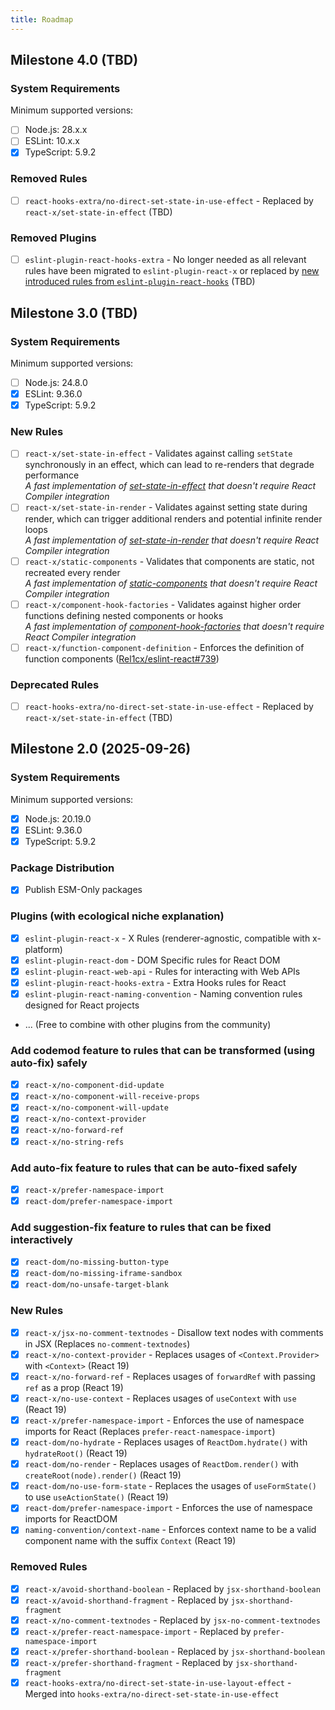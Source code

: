 ```yaml
---
title: Roadmap
---
```


## Milestone 4.0 (TBD)

### System Requirements

Minimum supported versions:

- [ ] Node.js: 28.x.x
- [ ] ESLint: 10.x.x
- [x] TypeScript: 5.9.2

### Removed Rules

- [ ] `react-hooks-extra/no-direct-set-state-in-use-effect` - Replaced by `react-x/set-state-in-effect` (TBD)

### Removed Plugins

- [ ] `eslint-plugin-react-hooks-extra` - No longer needed as all relevant rules have been migrated to `eslint-plugin-react-x` or replaced by [new introduced rules from `eslint-plugin-react-hooks`](https://react.dev/reference/eslint-plugin-react-hooks) (TBD)

## Milestone 3.0 (TBD)

### System Requirements

Minimum supported versions:

- [ ] Node.js: 24.8.0
- [x] ESLint: 9.36.0
- [x] TypeScript: 5.9.2

### New Rules

- [ ] `react-x/set-state-in-effect` - Validates against calling `setState` synchronously in an effect, which can lead to re-renders that degrade performance\
      _A fast implementation of [set-state-in-effect](https://react.dev/reference/eslint-plugin-react-hooks/lints/set-state-in-effect) that doesn't require React Compiler integration_
- [ ] `react-x/set-state-in-render` - Validates against setting state during render, which can trigger additional renders and potential infinite render loops\
      _A fast implementation of [set-state-in-render](https://react.dev/reference/eslint-plugin-react-hooks/lints/set-state-in-render) that doesn't require React Compiler integration_
- [ ] `react-x/static-components` - Validates that components are static, not recreated every render\
      _A fast implementation of [static-components](https://react.dev/reference/eslint-plugin-react-hooks/lints/static-components) that doesn't require React Compiler integration_
- [ ] `react-x/component-hook-factories` - Validates against higher order functions defining nested components or hooks\
      _A fast implementation of [component-hook-factories](https://react.dev/reference/eslint-plugin-react-hooks/lints/component-hook-factories) that doesn't require React Compiler integration_
- [ ] `react-x/function-component-definition` - Enforces the definition of function components ([Rel1cx/eslint-react#739](https://github.com/Rel1cx/eslint-react/issues/739))

### Deprecated Rules

- [ ] `react-hooks-extra/no-direct-set-state-in-use-effect` - Replaced by `react-x/set-state-in-effect` (TBD)

## Milestone 2.0 (2025-09-26)

### System Requirements

Minimum supported versions:

- [x] Node.js: 20.19.0
- [x] ESLint: 9.36.0
- [x] TypeScript: 5.9.2

### Package Distribution

- [x] Publish ESM-Only packages

### Plugins (with ecological niche explanation)

- [x] `eslint-plugin-react-x` - X Rules (renderer-agnostic, compatible with x-platform)
- [x] `eslint-plugin-react-dom` - DOM Specific rules for React DOM
- [x] `eslint-plugin-react-web-api` - Rules for interacting with Web APIs
- [x] `eslint-plugin-react-hooks-extra` - Extra Hooks rules for React
- [x] `eslint-plugin-react-naming-convention` - Naming convention rules designed for React projects
- ... (Free to combine with other plugins from the community)

### Add codemod feature to rules that can be transformed (using auto-fix) safely

- [x] `react-x/no-component-did-update`
- [x] `react-x/no-component-will-receive-props`
- [x] `react-x/no-component-will-update`
- [x] `react-x/no-context-provider`
- [x] `react-x/no-forward-ref`
- [x] `react-x/no-string-refs`

### Add auto-fix feature to rules that can be auto-fixed safely

- [x] `react-x/prefer-namespace-import`
- [x] `react-dom/prefer-namespace-import`

### Add suggestion-fix feature to rules that can be fixed interactively

- [x] `react-dom/no-missing-button-type`
- [x] `react-dom/no-missing-iframe-sandbox`
- [x] `react-dom/no-unsafe-target-blank`

### New Rules

- [x] `react-x/jsx-no-comment-textnodes` - Disallow text nodes with comments in JSX (Replaces `no-comment-textnodes`)
- [x] `react-x/no-context-provider` - Replaces usages of `<Context.Provider>` with `<Context>` (React 19)
- [x] `react-x/no-forward-ref` - Replaces usages of `forwardRef` with passing `ref` as a prop (React 19)
- [x] `react-x/no-use-context` - Replaces usages of `useContext` with `use` (React 19)
- [x] `react-x/prefer-namespace-import` - Enforces the use of namespace imports for React (Replaces `prefer-react-namespace-import`)
- [x] `react-dom/no-hydrate` - Replaces usages of `ReactDom.hydrate()` with `hydrateRoot()` (React 19)
- [x] `react-dom/no-render` - Replaces usages of `ReactDom.render()` with `createRoot(node).render()` (React 19)
- [x] `react-dom/no-use-form-state` - Replaces the usages of `useFormState()` to use `useActionState()` (React 19)
- [x] `react-dom/prefer-namespace-import` - Enforces the use of namespace imports for ReactDOM
- [x] `naming-convention/context-name` - Enforces context name to be a valid component name with the suffix `Context` (React 19)

### Removed Rules

- [x] `react-x/avoid-shorthand-boolean` - Replaced by `jsx-shorthand-boolean`
- [x] `react-x/avoid-shorthand-fragment` - Replaced by `jsx-shorthand-fragment`
- [x] `react-x/no-comment-textnodes` - Replaced by `jsx-no-comment-textnodes`
- [x] `react-x/prefer-react-namespace-import` - Replaced by `prefer-namespace-import`
- [x] `react-x/prefer-shorthand-boolean` - Replaced by `jsx-shorthand-boolean`
- [x] `react-x/prefer-shorthand-fragment` - Replaced by `jsx-shorthand-fragment`
- [x] `react-hooks-extra/no-direct-set-state-in-use-layout-effect` - Merged into `hooks-extra/no-direct-set-state-in-use-effect`
